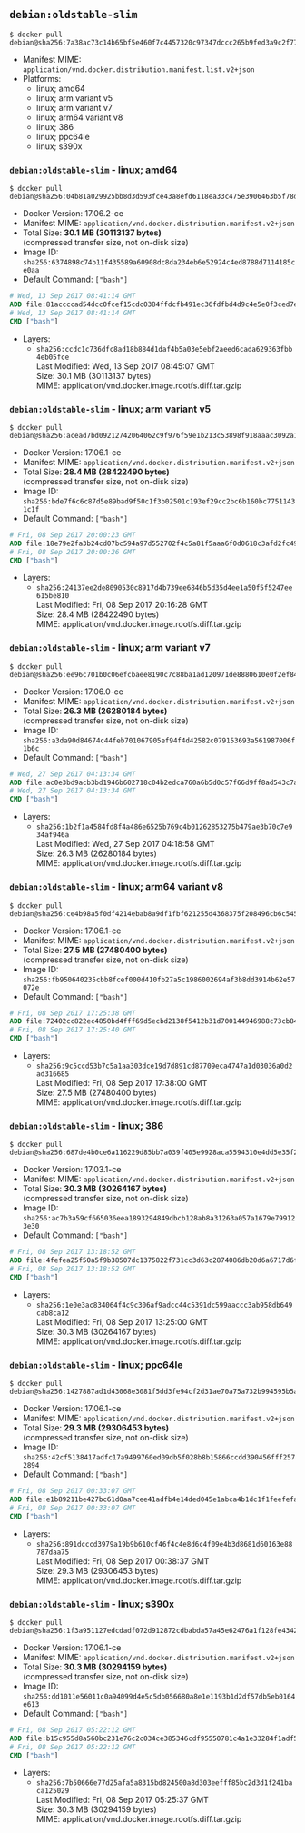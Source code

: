## `debian:oldstable-slim`

```console
$ docker pull debian@sha256:7a38ac73c14b65bf5e460f7c4457320c97347dccc265b9fed3a9c2f7710d5967
```

-	Manifest MIME: `application/vnd.docker.distribution.manifest.list.v2+json`
-	Platforms:
	-	linux; amd64
	-	linux; arm variant v5
	-	linux; arm variant v7
	-	linux; arm64 variant v8
	-	linux; 386
	-	linux; ppc64le
	-	linux; s390x

### `debian:oldstable-slim` - linux; amd64

```console
$ docker pull debian@sha256:04b81a029925bb8d3d593fce43a8efd6118ea33c475e3906463b5f78da7bd2e7
```

-	Docker Version: 17.06.2-ce
-	Manifest MIME: `application/vnd.docker.distribution.manifest.v2+json`
-	Total Size: **30.1 MB (30113137 bytes)**  
	(compressed transfer size, not on-disk size)
-	Image ID: `sha256:6374898c74b11f435589a60908dc8da234eb6e52924c4ed8788d7114185ce0aa`
-	Default Command: `["bash"]`

```dockerfile
# Wed, 13 Sep 2017 08:41:14 GMT
ADD file:81accccad54dcc0fcef15cdc0384ffdcfb491ec36fdfbd4d9c4e5e0f3ced7eef in / 
# Wed, 13 Sep 2017 08:41:14 GMT
CMD ["bash"]
```

-	Layers:
	-	`sha256:ccdc1c736dfc8ad18b884d1daf4b5a03e5ebf2aeed6cada629363fbb4eb05fce`  
		Last Modified: Wed, 13 Sep 2017 08:45:07 GMT  
		Size: 30.1 MB (30113137 bytes)  
		MIME: application/vnd.docker.image.rootfs.diff.tar.gzip

### `debian:oldstable-slim` - linux; arm variant v5

```console
$ docker pull debian@sha256:acead7bd09212742064062c9f976f59e1b213c53898f918aaac3092a14f81ed2
```

-	Docker Version: 17.06.1-ce
-	Manifest MIME: `application/vnd.docker.distribution.manifest.v2+json`
-	Total Size: **28.4 MB (28422490 bytes)**  
	(compressed transfer size, not on-disk size)
-	Image ID: `sha256:bde7f6c6c87d5e89bad9f50c1f3b02501c193ef29cc2bc6b160bc77511431c1f`
-	Default Command: `["bash"]`

```dockerfile
# Fri, 08 Sep 2017 20:00:23 GMT
ADD file:18e79e2fa3b24cd07bc594a97d552702f4c5a81f5aaa6f0d0618c3afd2fc494d in / 
# Fri, 08 Sep 2017 20:00:26 GMT
CMD ["bash"]
```

-	Layers:
	-	`sha256:24137ee2de8090530c8917d4b739ee6846b5d35d4ee1a50f5f5247ee615be810`  
		Last Modified: Fri, 08 Sep 2017 20:16:28 GMT  
		Size: 28.4 MB (28422490 bytes)  
		MIME: application/vnd.docker.image.rootfs.diff.tar.gzip

### `debian:oldstable-slim` - linux; arm variant v7

```console
$ docker pull debian@sha256:ee96c701b0c06efcbaee8190c7c88ba1ad120971de8880610e0f2ef84e569641
```

-	Docker Version: 17.06.0-ce
-	Manifest MIME: `application/vnd.docker.distribution.manifest.v2+json`
-	Total Size: **26.3 MB (26280184 bytes)**  
	(compressed transfer size, not on-disk size)
-	Image ID: `sha256:a3da90d84674c44feb701067905ef94f4d42582c079153693a561987006f1b6c`
-	Default Command: `["bash"]`

```dockerfile
# Wed, 27 Sep 2017 04:13:34 GMT
ADD file:ac0e3bd9acb3bd1946b602718c04b2edca760a6b5d0c57f66d9ff8ad543c7ab1 in / 
# Wed, 27 Sep 2017 04:13:34 GMT
CMD ["bash"]
```

-	Layers:
	-	`sha256:1b2f1a4584fd8f4a486e6525b769c4b01262853275b479ae3b70c7e934af946a`  
		Last Modified: Wed, 27 Sep 2017 04:18:58 GMT  
		Size: 26.3 MB (26280184 bytes)  
		MIME: application/vnd.docker.image.rootfs.diff.tar.gzip

### `debian:oldstable-slim` - linux; arm64 variant v8

```console
$ docker pull debian@sha256:ce4b98a5f0df4214ebab8a9df1fbf621255d4368375f208496cb6c5451d4868e
```

-	Docker Version: 17.06.1-ce
-	Manifest MIME: `application/vnd.docker.distribution.manifest.v2+json`
-	Total Size: **27.5 MB (27480400 bytes)**  
	(compressed transfer size, not on-disk size)
-	Image ID: `sha256:fb950640235cbb8fcef000d410fb27a5c1986002694af3b8dd3914b62e57072e`
-	Default Command: `["bash"]`

```dockerfile
# Fri, 08 Sep 2017 17:25:38 GMT
ADD file:72402cc822ec4850bd4fff69d5ecbd2138f5412b31d700144946988c73cb84bd in / 
# Fri, 08 Sep 2017 17:25:40 GMT
CMD ["bash"]
```

-	Layers:
	-	`sha256:9c5ccd53b7c5a1aa303dce19d7d891cd87709eca4747a1d03036a0d2ad316685`  
		Last Modified: Fri, 08 Sep 2017 17:38:00 GMT  
		Size: 27.5 MB (27480400 bytes)  
		MIME: application/vnd.docker.image.rootfs.diff.tar.gzip

### `debian:oldstable-slim` - linux; 386

```console
$ docker pull debian@sha256:687de4b0ce6a116229d85bb7a039f405e9928aca5594310e4dd5e35f2e5d1894
```

-	Docker Version: 17.03.1-ce
-	Manifest MIME: `application/vnd.docker.distribution.manifest.v2+json`
-	Total Size: **30.3 MB (30264167 bytes)**  
	(compressed transfer size, not on-disk size)
-	Image ID: `sha256:ac7b3a59cf665036eea1893294849dbcb128ab8a31263a057a1679e799123e30`
-	Default Command: `["bash"]`

```dockerfile
# Fri, 08 Sep 2017 13:18:52 GMT
ADD file:4fefea25f50a5f9b38507dc1375822f731cc3d63c2874086db20d6a6717d6f55 in / 
# Fri, 08 Sep 2017 13:18:52 GMT
CMD ["bash"]
```

-	Layers:
	-	`sha256:1e0e3ac834064f4c9c306af9adcc44c5391dc599aaccc3ab958db649cab8ca12`  
		Last Modified: Fri, 08 Sep 2017 13:25:00 GMT  
		Size: 30.3 MB (30264167 bytes)  
		MIME: application/vnd.docker.image.rootfs.diff.tar.gzip

### `debian:oldstable-slim` - linux; ppc64le

```console
$ docker pull debian@sha256:1427887ad1d43068e3081f5dd3fe94cf2d31ae70a75a732b994595b5a014055d
```

-	Docker Version: 17.06.1-ce
-	Manifest MIME: `application/vnd.docker.distribution.manifest.v2+json`
-	Total Size: **29.3 MB (29306453 bytes)**  
	(compressed transfer size, not on-disk size)
-	Image ID: `sha256:42cf5138417adfc17a9499760ed09db5f028b8b15866ccdd390456fff2572894`
-	Default Command: `["bash"]`

```dockerfile
# Fri, 08 Sep 2017 00:33:07 GMT
ADD file:e1b89211be427bc61d0aa7cee41adfb4e14ded045e1abca4b1dc1f1feefefad9 in / 
# Fri, 08 Sep 2017 00:33:07 GMT
CMD ["bash"]
```

-	Layers:
	-	`sha256:891dcccd3979a19b9b610cf46f4c4e8d6c4f09e4b3d8681d60163e88787daa75`  
		Last Modified: Fri, 08 Sep 2017 00:38:37 GMT  
		Size: 29.3 MB (29306453 bytes)  
		MIME: application/vnd.docker.image.rootfs.diff.tar.gzip

### `debian:oldstable-slim` - linux; s390x

```console
$ docker pull debian@sha256:1f3a951127edcdadf072d912872cdbabda57a45e62476a1f128fe43422eebcbf
```

-	Docker Version: 17.06.1-ce
-	Manifest MIME: `application/vnd.docker.distribution.manifest.v2+json`
-	Total Size: **30.3 MB (30294159 bytes)**  
	(compressed transfer size, not on-disk size)
-	Image ID: `sha256:dd1011e56011c0a94099d4e5c5db056680a8e1e1193b1d2df57db5eb0164e613`
-	Default Command: `["bash"]`

```dockerfile
# Fri, 08 Sep 2017 05:22:12 GMT
ADD file:b15c955d8a560bc231e76c2c034ce385346cdf95550781c4a1e33284f1adf5fe in / 
# Fri, 08 Sep 2017 05:22:12 GMT
CMD ["bash"]
```

-	Layers:
	-	`sha256:7b50666e77d25afa5a8315bd824500a8d303eefff85bc2d3d1f241baca125029`  
		Last Modified: Fri, 08 Sep 2017 05:25:37 GMT  
		Size: 30.3 MB (30294159 bytes)  
		MIME: application/vnd.docker.image.rootfs.diff.tar.gzip
